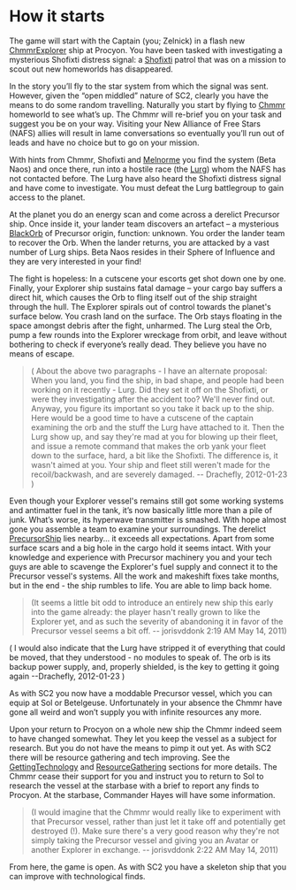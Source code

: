 # How it starts #

The game will start with the Captain (you; Zelnick) in a flash new [ChmmrExplorer](ChmmrExplorer.md) ship at Procyon. You have been tasked with investigating a mysterious Shofixti distress signal: a [Shofixti](Shofixti.md) patrol that was on a mission to scout out new homeworlds has disappeared.

In the story you’ll fly to the star system from which the signal was sent. However, given the “open middled” nature of SC2, clearly you have the means to do some random travelling. Naturally you start by flying to [Chmmr](Chmmr.md) homeworld to see what’s up. The Chmmr will re-brief you on your task and suggest you be on your way. Visiting your New Alliance of Free Stars (NAFS) allies will result in lame conversations so eventually you’ll run out of leads and have no choice but to go on your mission.

With hints from Chmmr, Shofixti and [Melnorme](Melnorme.md) you find the system (Beta Naos) and once there, run into a hostile race (the [Lurg](Lurg.md)) whom the NAFS has not contacted before. The Lurg have also heard the Shofixti distress signal and have come to investigate. You must defeat the Lurg battlegroup to gain access to the planet.

At the planet you do an energy scan and come across a derelict Precursor ship. Once inside it, your lander team discovers an artefact – a mysterious [BlackOrb](BlackOrb.md) of Precursor origin, function: unknown. You order the lander team to recover the Orb. When the lander returns, you are attacked by a vast number of Lurg ships. Beta Naos resides in their Sphere of Influence and they are very interested in your find!

The fight is hopeless: In a cutscene your escorts get shot down one by one. Finally, your Explorer ship sustains fatal damage – your cargo bay suffers a direct hit, which causes the Orb to fling itself out of the ship straight through the hull. The Explorer spirals out of control towards the planet's surface below. You crash land on the surface. The Orb stays floating in the space amongst debris after the fight, unharmed. The Lurg steal the Orb, pump a few rounds into the Explorer wreckage from orbit, and leave without bothering to check if everyone’s really dead. They believe you have no means of escape.

> ( About the above two paragraphs - I have an alternate proposal: When you land, you find the ship, in bad shape, and people had been working on it recently - Lurg. Did they set it off on the Shofixti, or were they investigating after the accident too? We'll never find out. Anyway, you figure its important so you take it back up to the ship. Here would be a good time to have a cutscene of the captain examining the orb and the stuff the Lurg have attached to it. Then the Lurg show up, and say they're mad at you for blowing up their fleet, and issue a remote command that makes the orb yank your fleet down to the surface, hard, a bit like the Shofixti. The difference is, it wasn't aimed at you. Your ship and fleet still weren't made for the recoil/backwash, and are severely damaged.  -- Drachefly, 2012-01-23  )

Even though your Explorer vessel's remains still got some working systems and antimatter fuel in the tank, it’s now basically little more than a pile of junk. What’s worse, its hyperwave transmitter is smashed. With hope almost gone you assemble a team to examine your surroundings. The derelict [PrecursorShip](PrecursorShip.md) lies nearby... it exceeds all expectations. Apart from some surface scars and a big hole in the cargo hold it seems intact. With your knowledge and experience with Precursor machinery you and your tech guys are able to scavenge the Explorer's fuel supply and connect it to the Precursor vessel's systems. All the work and makeshift fixes take months, but in the end - the ship rumbles to life. You are able to limp back home.

> (It seems a little bit odd to introduce an entirely new ship this early into the game already: the player hasn't really grown to like the Explorer yet, and as such the severity of abandoning it in favor of the Precursor vessel seems a bit off. -- jorisvddonk 2:19 AM May 14, 2011)

( I would also indicate that the Lurg have stripped it of everything that could be moved, that they understood - no modules to speak of. The orb is its backup power supply, and, properly shielded, is the key to getting it going again --Drachefly, 2012-01-23  )

As with SC2 you now have a moddable Precursor vessel, which you can equip at Sol or Betelgeuse. Unfortunately in your absence the Chmmr have gone all weird and won’t supply you with infinite resources any more.

Upon your return to Procyon on a whole new ship the Chmmr indeed seem to have changed somewhat. They let you keep the vessel as a subject for research. But you do not have the means to pimp it out yet. As with SC2 there will be resource gathering and tech improving. See the [GettingTechnology](GettingTechnology.md) and [ResourceGathering](ResourceGathering.md) sections for more details. The Chmmr cease their support for you and instruct you to return to Sol to research the vessel at the starbase with a brief to report any finds to Procyon. At the starbase, Commander Hayes will have some information.

> (I would imagine that the Chmmr would really like to experiment with that Precursor vessel, rather than just let it take off and potentially get destroyed (!). Make sure there's a very good reason why they're not simply taking the Precursor vessel and giving you an Avatar or another Explorer in exchange. -- jorisvddonk 2:22 AM May 14, 2011)

From here, the game is open. As with SC2 you have a skeleton ship that you can improve with technological finds.